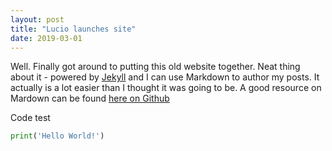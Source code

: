 ```yaml
---
layout: post
title: "Lucio launches site"
date: 2019-03-01
---
```


Well. Finally got around to putting this old website together. Neat thing about it - powered by [Jekyll](http://jekyllrb.com) and I can use Markdown to author my posts. It actually is a lot easier than I thought it was going to be.
A good resource on Mardown can be found [here on Github](https://help.github.com/en/articles/basic-writing-and-formatting-syntax)

Code test

~~~Python
print('Hello World!')
~~~

